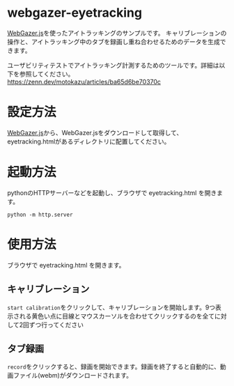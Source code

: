 # webgazer-eyetracking
[WebGazer.js](https://webgazer.cs.brown.edu/)を使ったアイトラッキングのサンプルです。
キャリブレーションの操作と、アイトラッキング中のタブを録画し重ね合わせるためのデータを生成できます。

ユーザビリティテストでアイトラッキング計測するためのツールです。詳細は以下を参照してください。
https://zenn.dev/motokazu/articles/ba65d6be70370c

# 設定方法
[WebGazer.js](https://webgazer.cs.brown.edu/)から、WebGazer.jsをダウンロードして取得して、eyetracking.htmlがあるディレクトリに配置してください。


# 起動方法
pythonのHTTPサーバーなどを起動し、ブラウザで eyetracking.html を開きます。

```zh
python -m http.server
```

# 使用方法
ブラウザで eyetracking.html を開きます。

## キャリブレーション
`start calibration`をクリックして、キャリブレーションを開始します。9つ表示される黄色い点に目線とマウスカーソルを合わせてクリックするのを全てに対して2回ずつ行ってください

## タブ録画
`record`をクリックすると、録画を開始できます。録画を終了すると自動的に、動画ファイル(webm)がダウンロードされます。
